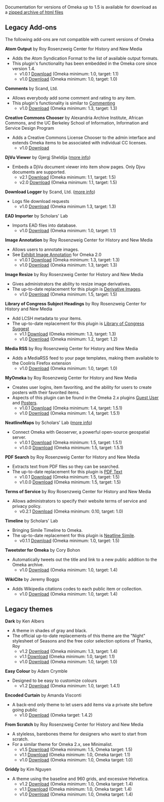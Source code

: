 Documentation for versions of Omeka up to 1.5 is available for download as a [zipped archive of html files](../doc_files/1xDocumentation.zip)

## Legacy Add-ons

The following add-ons are not compatible with current versions of Omeka

**Atom Output** by Roy Rosenzweig Center for History and New Media 

- Adds the Atom Syndication Format to the list of available output formats.  
- This plugin's functionality has been embedded in the Omeka core since version 1.4.
    - v1.0.1 [Download](http://omeka.org/files/legacy_addons/AtomOutput-1.1-1.0.1.zip) (Omeka minimum: 1.0, target: 1.1)
    - v1.0 [Download](http://omeka.org/files/legacy_addons/AtomOutput-1.0-1.0.zip) (Omeka minimum: 1.0, target: 1.0)

**Comments** by Scand, Ltd.

- Allows everybody add some comment and rating to any item.
- This plugin's functionality is similar to [Commenting](../Plugins/Commenting.md)
    - v1.0 [Download](http://omeka.org/files/legacy_addons/Comments-1.3-1.0.zip) (Omeka minimum: 1.3, target: 1.3)

**Creative Commons Chooser** by Alexandria Archive Institute, African Commons, and the UC Berkeley School of Information, Information and Service Design Program 

- Adds a Creative Commons License Chooser to the admin interface and extends Omeka items to be associated with individual CC licenses.  
    - v1.0 [Download](http://omeka.org/files/legacy_addons/CreativeCommonsChooser-1.0-0.1.zip)

**DjVu Viewer** by Gjergj Sheldija ([more info](https://github.com/floss-bush/omeka-djvu-viewer-plugin)) 

- Embeds a DjVu document viewer into item show pages. Only Djvu documents are supported.
    - v2.1 [Download](http://omeka.org/files/legacy_addons/DjVu-Viewer-2.1.zip) (Omeka minimum: 1.1, target: 1.5)
    - v2.0 [Download](http://omeka.org/files/legacy_addons/DjVu-Viewer-2.0.zip) (Omeka minimum: 1.1, target: 1.5)

**Download Logger** by Scand, Ltd. ([more info](http://scand.com/products/omeka/download_logger.html)) 

- Logs file download requests
    - v1.0 [Download](http://omeka.org/files/legacy_addons/DownloadLogger-1.3-1.0.zip) (Omeka minimum 1.3, target: 1.3)

**EAD Importer** by Scholars' Lab

- Imports EAD files into database.
    - v1.0 [Download](http://omeka.org/files/legacy_addons/EadImporter-1.1-1.0.zip) (Omeka minimum: 1.0, target: 1.1)

**Image Annotation** by Roy Rosenzweig Center for History and New Media

- Allows users to annotate images.
- See [Exhibit Image Annotation](../Plugins/ExhibitImageAnnotation.md) for Omeka 2.0  
    - v1.0.1 [Download](http://omeka.org/files/legacy_addons/ImageAnnotation-1.3-1.0.1.zip) (Omeka minimum: 1.3, target: 1.3)
    - v1.0 [Download](http://omeka.org/files/legacy_addons/ImageAnnotation-1.3-1.0.zip) (Omeka minimum: 1.3, target: 1.3)

**Image Resize** by Roy Rosenzweig Center for History and New Media 

- Gives administrators the ability to resize image derivatives.  
- The up-to-date replacement for this plugin is [Derivative Images](../Plugins/DerivativeImages.md).
  - v1.0 [Download](http://omeka.org/files/legacy_addons/Image-Resize-1.0.zip) (Omeka minimum: 1.5, target: 1.5)

**Library of Congress Subject Headings** by Roy Rosenzweig Center for History and New Media 

- Add LCSH metadata to your items.  
- The up-to-date replacement for this plugin is [Library of Congress Suggest](../Plugins/Library_of_Congress_Suggest.md)
    - v1.1 [Download](http://omeka.org/files/legacy_addons/Lcsh-1.3-1.1.zip) (Omeka minimum: 1.3, target: 1.3)
    - v1.0 [Download](http://omeka.org/files/legacy_addons/Lcsh-1.2-1.0.zip) (Omeka minimum: 1.2, target: 1.2)

**Media RSS** by Roy Rosenzweig Center for History and New Media 

- Adds a MediaRSS feed to your page templates, making them available to the Cooliris Firefox extension
    - v1.0 [Download](http://omeka.org/files/legacy_addons/MediaRss-1.0-1.0.zip) (Omeka minimum: 1.0, target: 1.0)

**MyOmeka** by Roy Rosenzweig Center for History and New Media

- Creates user logins, item favoriting, and the ability for users to create posters with their favorited items.
- Aspects of this plugin can be found in the Omeka 2.x plugins [Guest User](../Plugins/GuestUser.md) and [Posters](../Plugins/Posters.md).
    - v1.0.1 [Download](http://omeka.org/files/legacy_addons/My-Omeka-1.0.1.zip) (Omeka minimum: 1.4, target: 1.5.1)
    - v1.0 [Download](http://omeka.org/files/legacy_addons/My-Omeka-1.0.zip) (Omeka minimum: 1.4, target: 1.5.1)

**NeatlineMaps** by Scholars' Lab ([more info](https://github.com/scholarslab/NeatlineMaps)) 

- Connect Omeka with Geoserver, a powerful open-source geospatial server.
    - v1.0.1 [Download](http://omeka.org/files/legacy_addons/Neatline-Maps-1.0.1.zip) (Omeka minimum: 1.5, target: 1.5.1)
    - v1.0.0 [Download](http://omeka.org/files/legacy_addons/Neatline-Maps-1.0.0.zip) (Omeka minimum: 1.5, target: 1.5.1)

**PDF Search** by Roy Rosenzweig Center for History and New Media

- Extracts text from PDF files so they can be searched.  
- The up-to-date replacement for this plugin is [PDF Text](../Plugins/PdfText.md)
    - v1.0.1 [Download](http://omeka.org/files/legacy_addons/PDF-Search-1.0.1.zip) (Omeka minimum: 1.5, target: 1.5)
    - v1.0.0 [Download](http://omeka.org/files/legacy_addons/PDF-Search-1.0.zip) (Omeka minimum: 1.5, target: 1.5)

**Terms of Service** by Roy Rosenzweig Center for History and New Media 

- Allows administrators to specify their website terms of service and privacy policy.
    - v0.2.1 [Download](http://omeka.org/files/legacy_addons/TermsOfService-1.0-0.2.1.zip) (Omeka minimum: 0.10, target: 1.0)

 **Timeline** by Scholars' Lab 

- Bringing Simile Timeline to Omeka.  
- The up-to-date replacement for this plugin is [Neatline Simile](http://neatline.org/plugins/).
    - v0.1.1 [Download](http://omeka.org/files/legacy_addons/Timeline-0.1.1.zip) (Omeka minimum: 1.0, target: 1.5)

 **Tweetster for Omeka** by Cory Bohon 

- Automatically tweets out the title and link to a new public addition to the Omeka archive.
    - v1.0 [Download](http://omeka.org/files/legacy_addons/Tweetster-1.0.zip) (Omeka minimum: 1.0, target: 1.4)

 **WikiCite** by Jeremy Boggs

- Adds Wikipedia citations codes to each public item or collection.
    - v1.0 [Download](http://omeka.org/files/legacy_addons/WikiCite-for-Omeka-1.0.zip) (Omeka minimum: 1.0, target: 1.4)

## Legacy themes

 **Dark** by Ken Albers 

- A theme in shades of gray and black.  
- The official up-to-date replacements of this theme are the "Night" stylesheet of Seasons and the free color selection options of Thanks, Roy
    - v1.2 [Download](http://omeka.org/files/legacy_addons/dark-1.2.zip) (Omeka minimum: 1.3, target: 1.4)
    - v1.1 [Download](http://omeka.org/files/legacy_addons/dark-1.1-1.1.zip) (Omeka minimum: 1.0, target: 1.1)
    - v1.0 [Download](http://omeka.org/files/legacy_addons/dark-1.0-1.0.zip) (Omeka minimum: 1.0, target: 1.0)


 **Easy Colour** by Adam Crymble 

- Designed to be easy to customize colours
    - v1.2 [Download](http://omeka.org/files/legacy_addons/easy-colour-1.2.zip) (Omeka minimum: 1.0, target: 1.4.1)

 **Encoded Curtain** by Amanda Visconti 

- A back-end only theme to let users add items via a private site before going public
    - v1.0 [Download](http://omeka.org/files/legacy_addons/Encoded-Curtain-1.0.zip) (Omeka target: 1.4.2)


 **From Scratch** by Roy Rosenzweig Center for History and New Media 

- A styleless, barebones theme for designers who want to start from scratch.
- For a similar theme for Omeka 2.x, see Minimalist.
    - v1.5 [Download](http://omeka.org/files/legacy_addons/From-Scratch-1.5.zip) (Omeka minimum: 1.5, Omeka target: 1.5)
    - v1.1 [Download](http://omeka.org/files/legacy_addons/From-Scratch-1.1.zip) (Omeka minimum: 1.0, Omeka target: 1.1)
    - v1.0 [Download](http://omeka.org/files/legacy_addons/fromscratch-1.0-1.0.zip) (Omeka minimum: 1.0, Omeka target: 1.0)
 
**Griddy** by Kim Nguyen 

- A theme using the baseline and 960 grids, and excessive Helvetica.
    - v1.2 [Download](http://omeka.org/files/legacy_addons/Griddy-1.2.zip) (Omeka minimum: 1.0, Omeka target: 1.4)
    - v1.1 [Download](http://omeka.org/files/legacy_addons/Griddy-1.1.zip) (Omeka minimum: 1.0, Omeka target: 1.4)
    - v1.0 [Download](http://omeka.org/files/legacy_addons/Griddy-1.0.zip) (Omeka minimum: 1.0, Omeka target: 1.4)
